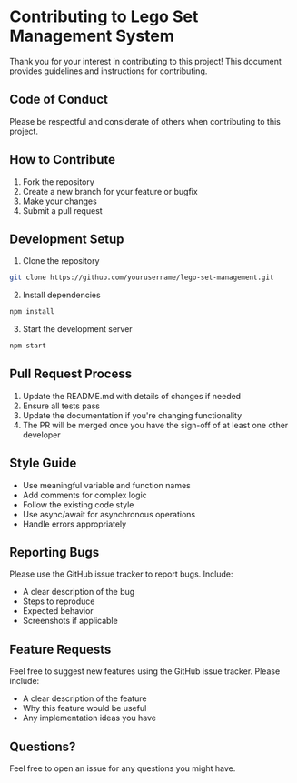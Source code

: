 # Contributing to Lego Set Management System

Thank you for your interest in contributing to this project! This document provides guidelines and instructions for contributing.

## Code of Conduct

Please be respectful and considerate of others when contributing to this project.

## How to Contribute

1. Fork the repository
2. Create a new branch for your feature or bugfix
3. Make your changes
4. Submit a pull request

## Development Setup

1. Clone the repository
```bash
git clone https://github.com/yourusername/lego-set-management.git
```

2. Install dependencies
```bash
npm install
```

3. Start the development server
```bash
npm start
```

## Pull Request Process

1. Update the README.md with details of changes if needed
2. Ensure all tests pass
3. Update the documentation if you're changing functionality
4. The PR will be merged once you have the sign-off of at least one other developer

## Style Guide

- Use meaningful variable and function names
- Add comments for complex logic
- Follow the existing code style
- Use async/await for asynchronous operations
- Handle errors appropriately

## Reporting Bugs

Please use the GitHub issue tracker to report bugs. Include:
- A clear description of the bug
- Steps to reproduce
- Expected behavior
- Screenshots if applicable

## Feature Requests

Feel free to suggest new features using the GitHub issue tracker. Please include:
- A clear description of the feature
- Why this feature would be useful
- Any implementation ideas you have

## Questions?

Feel free to open an issue for any questions you might have. 